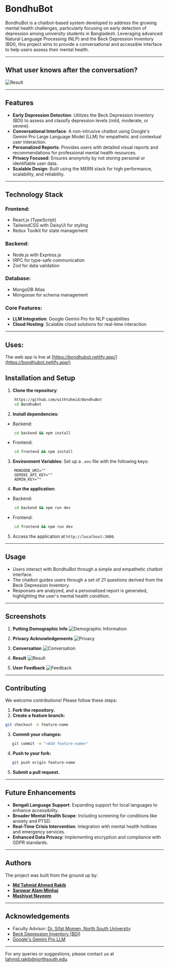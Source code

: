 # BondhuBot

BondhuBot is a chatbot-based system developed to address the growing mental health challenges, particularly focusing on early detection of depression among university students in Bangladesh. Leveraging advanced Natural Language Processing (NLP) and the Beck Depression Inventory (BDI), this project aims to provide a conversational and accessible interface to help users assess their mental health.

---

## What user knows after the conversation?
![Result](./readme-screenshots/result.jpg)


---
## Features

- **Early Depression Detection**: Utilizes the Beck Depression Inventory (BDI) to assess and classify depression levels (mild, moderate, or severe).
- **Conversational Interface**: A non-intrusive chatbot using Google's Gemini Pro Large Language Model (LLM) for empathetic and contextual user interaction.
- **Personalized Reports**: Provides users with detailed visual reports and recommendations for professional mental health resources.
- **Privacy Focused**: Ensures anonymity by not storing personal or identifiable user data.
- **Scalable Design**: Built using the MERN stack for high performance, scalability, and reliability.

---

## Technology Stack

### Frontend:
- React.js (TypeScript)
- TailwindCSS with DaisyUI for styling
- Redux Toolkit for state management

### Backend:
- Node.js with Express.js
- tRPC for type-safe communication
- Zod for data validation

### Database:

- MongoDB Atlas
- Mongoose for schema management

### Core Features:
- **LLM Integration**: Google Gemini Pro for NLP capabilities
- **Cloud Hosting**: Scalable cloud solutions for real-time interaction

---

## Uses:
The web app is live at [https://bondhubot.netlify.app/](https://bondhubot.netlify.app/)


## Installation and Setup

1. **Clone the repository**:
```bash   
    https://github.com/withtahmid/BondhuBot   
    cd BondhuBot
```
2. **Install dependencies**:
- Backend:
```bash
    cd backend && npm install
```
- Frontend:
```bash
    cd frontend && npm install
```
3. **Environment Variables**:
   Set up a `.env` file with the following keys:   
```env   
    MONGODB_URI=""
    GEMINI_API_KEY=""
    ADMIN_KEY=""   
```
4. **Run the application**:   
- Backend:
```bash
    cd backend && npm run dev
```
- Frontend:
```bash
    cd frontend && npm run dev
```
5. Access the application at `http://localhost:3000`.

---

## Usage
- Users interact with BondhuBot through a simple and empathetic chatbot interface.
- The chatbot guides users through a set of 21 questions derived from the Beck Depression Inventory.
- Responses are analyzed, and a personalized report is generated, highlighting the user's mental health condition.

---

## Screenshots
1. **Putting Demographic Info**
   ![Demographic Information](./readme-screenshots/demographic.jpg)

2. **Privacy Acknowledgements**
    ![Privacy](./readme-screenshots/privacy.jpg)

3. **Conversation**
    ![Conversation](./readme-screenshots/conversation.jpg)

4. **Result**
    ![Result](./readme-screenshots/result.jpg)

5. **User Feedback**
    ![Feedback](./readme-screenshots/feedback.jpg)
   
---

## Contributing

We welcome contributions! Please follow these steps:

1. **Fork the repository.**
2. **Create a feature branch:**
```bash   
git checkout -b feature-name  
```
3. **Commit your changes:**
```bash   
   git commit -m "<Add feature-name>"
```
4. **Push to your fork:**
```bash
   git push origin feature-name   
```
5. **Submit a pull request.**

---

## Future Enhancements
- **Bengali Language Support**: Expanding support for local languages to enhance accessibility.
- **Broader Mental Health Scope**: Including screening for conditions like anxiety and PTSD.
- **Real-Time Crisis Intervention**: Integration with mental health hotlines and emergency services.
- **Enhanced Data Privacy**: Implementing encryption and compliance with GDPR standards.

---

## Authors

The project was built from the ground up by:

- **[Md Tahmid Ahmed Rakib](https://github.com/withtahmid)**
- **[Sarowar Alam Minhaj](https://github.com/sarwar76200)**
- **[Mashiyat Nayeem](https://github.com/meshiyet)** 


---

## Acknowledgements

- Faculty Advisor: [Dr. Sifat Momen, North South University](https://ece.northsouth.edu/people/dr-sifat-momen/)
- [Beck Depression Inventory (BDI)](https://www.ismanet.org/doctoryourspirit/pdfs/Beck-Depression-Inventory-BDI.pdf)
- [Google's Gemini Pro LLM](https://deepmind.google/technologies/gemini/pro/)

---

For any queries or suggestions, please contact us at tahmid.rakib@northsouth.edu.
